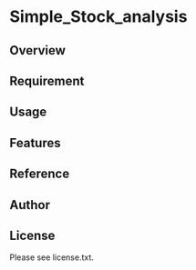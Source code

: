 # Simple_Stock_analysis 

## Overview


## Requirement


## Usage


## Features


## Reference


## Author


## License

Please see license.txt.
